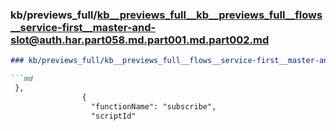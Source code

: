 ### kb/previews_full/kb__previews_full__kb__previews_full__flows__service-first__master-and-slot@auth.har.part058.md.part001.md.part002.md

```md
### kb/previews_full/kb__previews_full__flows__service-first__master-and-slot@auth.har.part058.md.part001.md (part 002)

```md
 },
                {
                  "functionName": "subscribe",
                  "scriptId"
```

```

```
